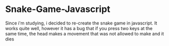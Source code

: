 # Snake-Game-Javascript
Since i'm studying, i decided to re-create the snake game in javascript.
It works quite well, however it has a bug that if you press two keys at the same time, the head makes a movement that was not allowed to make and it dies
